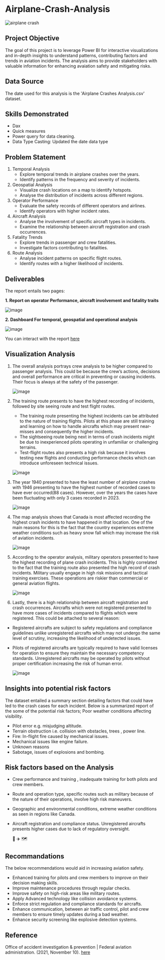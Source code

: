 # Airplane-Crash-Analysis
![airplane crash](https://github.com/Winnykinyumu/Airplane-Crash-Analysis/assets/124139386/d79280dc-0876-4d0a-afcb-658ecc9e3fb9)

## Project Objective
The goal of this project is to leverage Power BI for interactive visualizations and in-depth insights to understand patterns, contributing factors and trends in aviation incidents. The analysis aims to provide stakeholders with valuable information for enhancing avaiation safety and mitigating risks.

## Data Source

The date used for this analysis is the 'Airplane Crashes Analysis.csv' dataset.

## Skills Demonstrated

- Dax
- Quick measures
- Power query for data cleaning.
- Data Type Casting: Updated the date data type
  


## Problem Statement
1. Temporal Analysis
   - Explore temporal trends in airplane crashes over the years.
   - Identify patterns in the frequency and severity of incidents.
2. Geospatial Analysis
   - Visualize crash locations on a map to identify hotspots.
   - Analyse the distribution of incidents across different regions.
3. Operator Performance
   - Evaluate the safety records of different operators and airlines.
   - Identify operators with higher incident rates.
4. Aircraft Analysis
   - Analyse the involvement of specific aircraft types in incidents.
   - Examine the relationship between aircraft registration and crash occurrences.
5.  Fatality Trends
    - Explore trends in passenger and crew fatalities.
    - Investigate factors contributing to fatalities.
6. Route Analysis
    - Analyse incident patterns on specific flight routes.
    - Identify routes with a higher likelihood of incidents.
      
## Deliverables

The report entails two pages:

**1. Report on operator Performance, aircraft involvement and fatality traits**

![image](https://github.com/Winnykinyumu/Airplane-Crash-Analysis/assets/124139386/3d3cdac3-3915-4477-b7f2-49eca34ba08c)

**2. Dashboard For temporal, geospatial and operational analysis**

![image](https://github.com/Winnykinyumu/Airplane-Crash-Analysis/assets/124139386/b4479be8-1d89-4ee1-9458-4a93c0222431)

You can interact with the report [here](https://www.microsoft.com/en-us/power-platform/products/power-bi/downloads)

## Visualization Analysis
1. The overall analysis portrays crew analysis to be higher compared to passenger analysis. This could be because the crew’s actions, decisions and overall performance are critical in preventing or causing incidents. Their focus is always at the safety of the passenger.

    ![image](https://github.com/Winnykinyumu/Airplane-Crash-Analysis/assets/124139386/a06f0513-75c9-485c-ad07-81edd233fc0e)

2. The training route presents to have the highest recording of incidents, followed by site seeing route and test flight routes.
   - The training route presenting the highest incidents can be attributed to the nature of training flights. Pilots at this phase are still training and learning on how to handle             aircrafts which may present near-misses and consequently the higher incidents.
   - The sightseeing route being next in terms of crash incidents might be due to inexperienced pilots operating in unfamiliar or challenging terrains.
   - Test-flight routes also presents a high risk because it involves testing new flights and conducting performance checks which can introduce unforeseen technical issues.
  
    ![image](https://github.com/Winnykinyumu/Airplane-Crash-Analysis/assets/124139386/94f71980-8cda-4da2-ba74-c826ecd9b16a)
     
3. The year 1940 presented to have the least number of airplane crashes with 1946 presenting to have the highest number of recorded cases to have ever occurred(88 cases). However, over      the years the cases have been fluctuating with only 3 cases recorded in 2023.

   ![image](https://github.com/Winnykinyumu/Airplane-Crash-Analysis/assets/124139386/cd342680-901e-425a-9285-1d4cae497076)

4. The map analysis shows that Canada is most affected recording the highest crash incidents to have happened in that location. One of the main reasons for this is the fact that the         country experiences extreme weather conditions such as heavy snow fall which may increase the risk of aviation incidents.

   ![image](https://github.com/Winnykinyumu/Airplane-Crash-Analysis/assets/124139386/fbf8bd1f-b44a-481f-9415-d1c85d031f97)

5. According to the operator analysis, military operators presented to have the highest recording of plane crash incidents. This is highly correlated to the fact that the training route     also presented the high record of crash incidents. Military usually engage in high risk missions and tactical training exercises. These operations are riskier than commercial or          general aviation flights.

   ![image](https://github.com/Winnykinyumu/Airplane-Crash-Analysis/assets/124139386/9fd17d9e-ad46-4efe-8443-ec9f67fad94f)

6.  Lastly, there is a high relationship between aircraft registration and crash occurrences. Aircrafts which were not registered presented to have more cases of incidents compared to flights which were registered. This could be attached to several reason:
   - Registered aircrafts are subject to safety regulations and compliance guidelines unlike unregistered aircrafts which may not undergo the same level of scrutiny, increasing the likelihood of undetected issues.
   - Pilots of registered aircrafts are typically required to have valid licenses for operation to ensure they maintain the necessary competency standards. Unregistered aircrafts may be operated by pilots without proper certification increasing the risk of human error.

      ![image](https://github.com/Winnykinyumu/Airplane-Crash-Analysis/assets/124139386/12934d1d-1fd6-4dc9-949f-41fd9d2f0a31)

## Insights into potential risk factors 
The dataset entailed a summary section detailing factors that could have led to the crash cases for each incident. Below is a summarized report of the some of the potential risk factors;
Poor weather conditions affecting visibility.
- Pilot error e.g. misjudging altitude.
- Terrain obstruction i.e. collision with obstacles, trees , power line.
- Fire: In-flight fire caused by mechanical issues.
- Mechanical issues like engine failure.
- Unknown reasons
- Sabotage, issues of explosions and bombing.

## Risk factors based on the Analysis
- Crew performance and training , inadequate training for both pilots and crew members.
- Route and operation type, specific routes such as military because of the nature of their operations, involve high risk maneuvers.
- Geographic and environmental conditions, extreme weather conditions as seen in regions like Canada.
- Aircraft registration and compliance status. Unregistered aircrafts presents higher cases due to lack of regulatory oversight.

  💢 ✈️  🗺️

## Recommandations
The below recommendations would aid in increasing aviation safety.
- Enhanced training for pilots and crew members to improve on their decision making skills.
- Improve maintenance procedures through regular checks.
- Improve safety on high-risk areas like military routes.
- Apply Advanced technology like collision avoidance systems.
- Enforce strict regulation and compliance standards for aircrafts.
- Enhance communication, between air traffic control, pilot and crew members to ensure timely updates during a bad weather.
- Enhance security screening like explosive detection systems.

## Reference

  Office of accident investigation & prevention | Federal aviation administration. (2021, November 10). [here](https://www.faa.gov/about/office_org/headquarters_offices/avs/offices/avp)


  
























